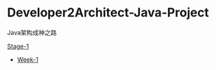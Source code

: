 # Developer2Architect-Java-Project
Java架构成神之路

[Stage-1](./notes/Stage1)

- [Week-1](notes/Stage1/week1.md)

